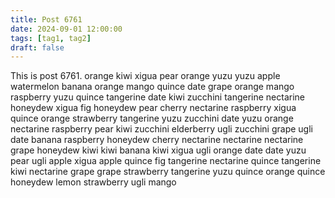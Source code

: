 ```yaml
---
title: Post 6761
date: 2024-09-01 12:00:00
tags: [tag1, tag2]
draft: false
---
```

This is post 6761.
orange
kiwi
xigua
pear
orange
yuzu
yuzu
apple
watermelon
banana
orange
mango
quince
date
grape
orange
mango
raspberry
yuzu
quince
tangerine
date
kiwi
zucchini
tangerine
nectarine
honeydew
xigua
fig
honeydew
pear
cherry
nectarine
raspberry
xigua
quince
orange
strawberry
tangerine
yuzu
zucchini
date
yuzu
orange
nectarine
raspberry
pear
kiwi
zucchini
elderberry
ugli
zucchini
grape
ugli
date
banana
raspberry
honeydew
cherry
nectarine
nectarine
nectarine
grape
honeydew
kiwi
kiwi
banana
kiwi
xigua
ugli
orange
date
date
yuzu
pear
ugli
apple
xigua
apple
quince
fig
tangerine
nectarine
quince
tangerine
kiwi
nectarine
grape
grape
strawberry
tangerine
yuzu
quince
orange
quince
honeydew
lemon
strawberry
ugli
mango
